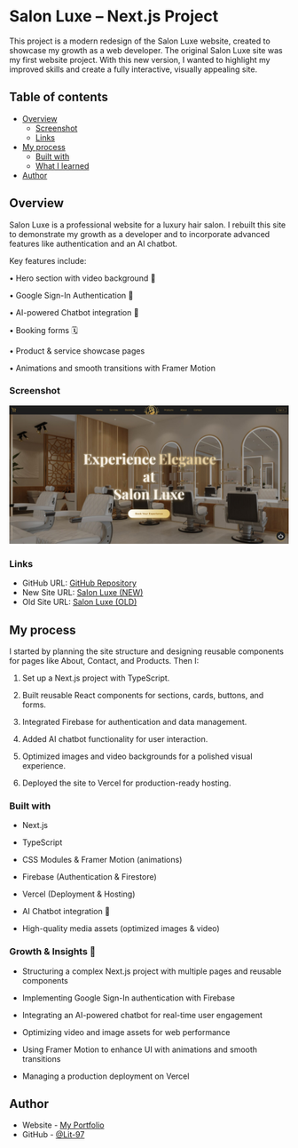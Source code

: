 # Salon Luxe – Next.js Project

This project is a modern redesign of the Salon Luxe website, created to showcase my growth as a web developer. The original Salon Luxe site was my first website project. With this new version, I wanted to highlight my improved skills and create a fully interactive, visually appealing site.

## Table of contents

- [Overview](#overview)
  - [Screenshot](#screenshot)
  - [Links](#links)
- [My process](#my-process)
  - [Built with](#built-with)
  - [What I learned](#what-i-learned)
- [Author](#author)


## Overview
Salon Luxe is a professional website for a luxury hair salon. I rebuilt this site to demonstrate my growth as a developer and to incorporate advanced features like authentication and an AI chatbot.

Key features include:

• Hero section with video background 🎥

• Google Sign-In Authentication 🔑

• AI-powered Chatbot integration 🤖

• Booking forms 🗓️

• Product & service showcase pages

• Animations and smooth transitions with Framer Motion


### Screenshot

![Screenshot of Salon Luxe](./public/scofsite.jpg)


### Links

- GitHub URL: [GitHub Repository](https://github.com/Lit-97/aihairsalon)
- New Site URL: [Salon Luxe (NEW)](https://salonluxelit.vercel.app/)
- Old Site URL: [Salon Luxe (OLD)](https://lit-97.github.io/hair-salon-website/)


## My process
I started by planning the site structure and designing reusable components for pages like About, Contact, and Products. Then I:

1. Set up a Next.js project with TypeScript.

2. Built reusable React components for sections, cards, buttons, and forms.

3. Integrated Firebase for authentication and data management.

4. Added AI chatbot functionality for user interaction.

5. Optimized images and video backgrounds for a polished visual experience.

6. Deployed the site to Vercel for production-ready hosting.


### Built with

- Next.js

- TypeScript

- CSS Modules & Framer Motion (animations)

- Firebase (Authentication & Firestore)

- Vercel (Deployment & Hosting)

- AI Chatbot integration 🤖

- High-quality media assets (optimized images & video)

### Growth & Insights 🌱

- Structuring a complex Next.js project with multiple pages and reusable components

- Implementing Google Sign-In authentication with Firebase

- Integrating an AI-powered chatbot for real-time user engagement

- Optimizing video and image assets for web performance

- Using Framer Motion to enhance UI with animations and smooth transitions

- Managing a production deployment on Vercel


## Author

- Website - [My Portfolio](https://lit-97.github.io/portfolio/)
- GitHub  - [@Lit-97](https://github.com/Lit-97)
